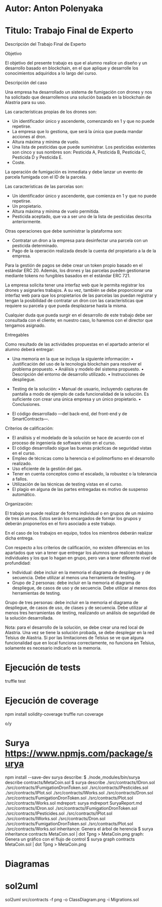 # Autor: Anton Polenyaka
# Titulo: Trabajo Final de Experto

Descripción del Trabajo Final de Experto

Objetivo

El objetivo del presente trabajo es que el alumno realice un diseño y un desarrollo basado en blockchain, en el que aplique y desarrolle los conocimientos adquiridos a lo largo del curso.

Descripción del caso

Una empresa ha desarrollado un sistema de fumigación con drones y nos ha solicitado que desarrollemos una solución basada en la blockchain de Alastria para su uso.

Las características propias de los drones son:
-	Un identificador único y ascendente, comenzando en 1 y que no puede repetirse.
-	La empresa que lo gestiona, que será la única que pueda mandar acciones al dron.
-	Altura máxima y mínima de vuelo.
-	Una lista de pesticidas que puede suministrar. Los pesticidas existentes son cinco y sus nombres son: Pesticida A, Pesticida B, Pesticida C, Pesticida D y Pesticida E.
-	Coste.

La operación de fumigación es inmediata y debe lanzar un evento de parcela fumigada con el ID de la parcela.

Las características de las parcelas son:
-	Un identificador único y ascendente, que comienza en 1 y que no puede repetirse.
-	Un propietario.
-	Altura máxima y mínima de vuelo permitida.
-	Pesticida aceptado, que va a ser uno de la lista de pesticidas descrita anteriormente.

Otras operaciones que debe suministrar la plataforma son:
-	Contratar un dron a la empresa para desinfectar una parcela con un pesticida determinado.
-	Pago de la operación realizada desde la cuenta del propietario a la de la empresa.

Para la gestión de pagos se debe crear un token propio basado en el estándar ERC 20. Además, los drones y las parcelas pueden gestionarse mediante tokens no fungibles basados en el estándar ERC 721.

La empresa solicita tener una interfaz web que le permita registrar los drones y asignarles trabajos. A su vez, también se debe proporcionar una interfaz web para que los propietarios de las parcelas las puedan registrar y tengan la posibilidad de contratar un dron con las características que requiere su parcela y que pueda desplazarse hasta la misma.

Cualquier duda que pueda surgir en el desarrollo de este trabajo debe ser consultada con el cliente; en nuestro caso, lo haremos con el director que tengamos asignado.

Entregables

Como resultado de las actividades propuestas en el apartado anterior el alumno deberá entregar:

-	Una memoria en la que se incluya la siguiente información:
•	Justificación del uso de la tecnología blockchain para resolver el problema propuesto.
•	Análisis y modelo del sistema propuesto.
•	Descripción del entorno de desarrollo utilizado.
•	Instrucciones de despliegue.

-	Testing de la solución:
•	Manual de usuario, incluyendo capturas de pantalla a modo de ejemplo de cada funcionalidad de la solución. Es suficiente con crear una única empresa y un único propietario.
•	Conclusiones.

-	El código desarrollado —del back-end, del front-end y de SmartContracts—.


Criterios de calificación:

-	El análisis y el modelado de la solución se hace de acuerdo con el proceso de ingeniería de software visto en el curso.
-	El código desarrollado sigue las buenas prácticas de seguridad vistas en el curso.
-	Empleo de técnicas como la herencia o el polimorfismo en el desarrollo realizado.
-	Uso eficiente de la gestión del gas.
-	Tener en cuenta conceptos como el escalado, la robustez o la tolerancia a fallos.
-	Utilización de las técnicas de testing vistas en el curso.
-	El plagio en alguna de las partes entregadas es motivo de suspenso automático.




Organización:

El trabajo se puede realizar de forma individual o en grupos de un máximo de tres alumnos. Estos serán los encargados de formar los grupos y deberán proponerlos en el foro asociado a este trabajo.

En el caso de los trabajos en equipo, todos los miembros deberán realizar dicha entrega.

Con respecto a los criterios de calificación, no existen diferencias en los apartados que van a tener que entregar los alumnos que realicen trabajos individuales y los que lo hagan en grupo, pero van a tener diferente nivel de profundidad:

-	Individual: debe incluir en la memoria el diagrama de despliegue y de secuencia. Debe utilizar al menos una herramienta de testing.
-	Grupo de 2 personas: debe incluir en la memoria el diagrama de despliegue, de casos de uso y de secuencia. Debe utilizar al menos dos herramientas de testing.

Grupo de tres personas: debe incluir en la memoria el diagrama de despliegue, de casos de uso, de clases y de secuencia. Debe utilizar al menos tres herramientas de testing, realizando un análisis de seguridad de la solución desarrollada.

Nota: para el desarrollo de la solución, se debe crear una red local de Alastria. Una vez se tiene la solución probada, se debe desplegar en la red Telsius de Alastria. Si por las limitaciones de Telsius se ve que alguna funcionalidad que en local funciona correctamente, no funciona en Telsius, solamente es necesario indicarlo en la memoria.

# Ejecución de tests
truffle test

# Ejecución de coverage
npm install solidity-coverage
truffle run coverage

o/y

# Surya https://www.npmjs.com/package/surya
npm install --save-dev surya
    describe:
    $ ./node_modules/bin/surya describe contracts/MetaCoin.sol
    $ surya describe ./src/contracts/IDron.sol ./src/contracts/IFumigationDronToken.sol ./src/contracts/IPesticides.sol ./src/contracts/IPlot.sol ./src/contracts/IWorks.sol ./src/contracts/Dron.sol ./src/contracts/FumigationDronToken.sol ./src/contracts/Plot.sol ./src/contracts/Works.sol
    mdreport:
    surya mdreport SuryaReport.md ./src/contracts/IDron.sol ./src/contracts/IFumigationDronToken.sol ./src/contracts/IPesticides.sol ./src/contracts/IPlot.sol ./src/contracts/IWorks.sol ./src/contracts/Dron.sol ./src/contracts/FumigationDronToken.sol ./src/contracts/Plot.sol ./src/contracts/Works.sol
    inheritance: Genera el árbol de herencia
    $ surya inheritance contracts MetaCoin.sol | dot Tpng > MetaCoin.png
    graph: Genera un gráfico con el flujo de control
    $ surya graph contracts MetaCoin.sol | dot Tpng > MetaCoin.png

# Diagramas
# sol2uml
sol2uml src/contracts -f png -o ClassDiagram.png -i Migrations.sol